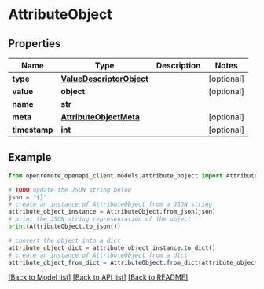 # AttributeObject


## Properties

Name | Type | Description | Notes
------------ | ------------- | ------------- | -------------
**type** | [**ValueDescriptorObject**](ValueDescriptorObject.md) |  | [optional] 
**value** | **object** |  | [optional] 
**name** | **str** |  | 
**meta** | [**AttributeObjectMeta**](AttributeObjectMeta.md) |  | [optional] 
**timestamp** | **int** |  | [optional] 

## Example

```python
from openremote_openapi_client.models.attribute_object import AttributeObject

# TODO update the JSON string below
json = "{}"
# create an instance of AttributeObject from a JSON string
attribute_object_instance = AttributeObject.from_json(json)
# print the JSON string representation of the object
print(AttributeObject.to_json())

# convert the object into a dict
attribute_object_dict = attribute_object_instance.to_dict()
# create an instance of AttributeObject from a dict
attribute_object_from_dict = AttributeObject.from_dict(attribute_object_dict)
```
[[Back to Model list]](../README.md#documentation-for-models) [[Back to API list]](../README.md#documentation-for-api-endpoints) [[Back to README]](../README.md)


